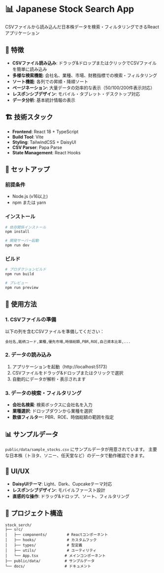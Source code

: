 # 📊 Japanese Stock Search App

CSVファイルから読み込んだ日本株データを検索・フィルタリングできるReactアプリケーション

## 🚀 特徴

- **CSVファイル読み込み**: ドラッグ&ドロップまたはクリックでCSVファイルを簡単に読み込み
- **多様な検索機能**: 会社名、業種、市場、財務指標での検索・フィルタリング
- **ソート機能**: 各列での昇順・降順ソート
- **ページネーション**: 大量データの効率的な表示（50/100/200件表示対応）
- **レスポンシブデザイン**: モバイル・タブレット・デスクトップ対応
- **データ分析**: 基本統計情報の表示

## 🏗️ 技術スタック

- **Frontend**: React 18 + TypeScript
- **Build Tool**: Vite
- **Styling**: TailwindCSS + DaisyUI
- **CSV Parser**: Papa Parse
- **State Management**: React Hooks

## 🚀 セットアップ

### 前提条件
- Node.js (v16以上)
- npm または yarn

### インストール
```bash
# 依存関係インストール
npm install

# 開発サーバー起動
npm run dev
```

### ビルド
```bash
# プロダクションビルド
npm run build

# プレビュー
npm run preview
```

## 📝 使用方法

### 1. CSVファイルの準備
以下の列を含むCSVファイルを準備してください：

```csv
会社名,銘柄コード,業種,優先市場,時価総額,PBR,ROE,自己資本比率,...
```

### 2. データの読み込み
1. アプリケーションを起動（http://localhost:5173）
2. CSVファイルをドラッグ&ドロップまたはクリックで選択
3. 自動的にデータが解析・表示されます

### 3. データの検索・フィルタリング
- **会社名検索**: 検索ボックスに会社名を入力
- **業種選択**: ドロップダウンから業種を選択
- **数値フィルター**: PBR、ROE、時価総額の範囲を指定

## 📊 サンプルデータ

`public/data/sample_stocks.csv` にサンプルデータが用意されています。
主要な日本株（トヨタ、ソニー、任天堂など）のデータで動作確認できます。

## 🎨 UI/UX

- **DaisyUIテーマ**: Light、Dark、Cupcakeテーマ対応
- **レスポンシブデザイン**: モバイルファースト設計
- **直感的な操作**: ドラッグ&ドロップ、ソート、フィルタリング

## 📂 プロジェクト構造

```
stock_serch/
├── src/
│   ├── components/         # Reactコンポーネント
│   ├── hooks/              # カスタムフック
│   ├── types/              # 型定義
│   ├── utils/              # ユーティリティ
│   └── App.tsx            # メインコンポーネント
├── public/data/           # サンプルデータ
└── docs/                  # ドキュメント
```
